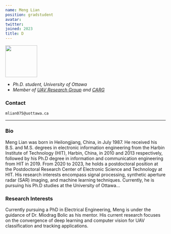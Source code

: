 ```yaml
---
name: Meng Lian
position: gradstudent
avatar:
twitter:
joined: 2023
title: D
---
```


<img width="100" src="{{site.baseurl}}/images/people/{{page.avatar}}" data-action="zoom">

- _Ph.D. student, University of Ottawa_<br>
- _Member of [UAV Research Group](https://carg-uottawa.github.io/uav/) and [CARG](https://carg-uottawa.github.io/)_


### Contact

<i class="fa fa-envelope-o"></i>  `mlian075@uottawa.ca`<br>

<hr>

### Bio

Meng Lian was born in Heilongjiang, China, in July 1987. He received his B.S. and M.S. degrees in electronic information engineering from the Harbin Institute of Technology (HIT), Harbin, China, in 2010 and 2013 respectively, followed by his Ph.D degree in information and communication engineering from HIT in 2019. From 2020 to 2023, he holds a postdoctoral position at the Postdoctoral Research Center of Electronic Science and Technology at HIT. His research interests encompass signal processing, synthetic aperture radar (SAR) imaging, and machine learning techniques. Currently, he is pursuing his Ph.D studies at the University of Ottawa...

### Research Interests

Currently pursuing a PhD in Electrical Engineering, Meng is under the guidance of Dr. Miodrag Bolic as his mentor. His current research focuses on the convergence of deep learning and computer vision for UAV classification and tracking applications.

